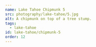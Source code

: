 ```yaml
---
name: Lake Tahoe Chipmunk 5
src: photography/lake-tahoe/5.jpg
alt: A chipmunk on top of a tree stump.
tags: 
  - lake-tahoe
id: lake-tahoe/chipmunk-5
order: 12
---
```

